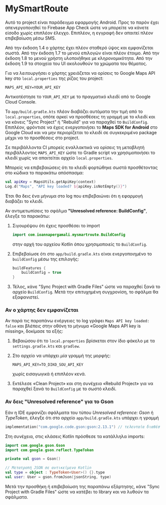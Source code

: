 # MySmartRoute

Αυτό το project είναι παράδειγμα εφαρμογής Android.
Προς το παρόν έχει απενεργοποιηθεί το Firebase App Check ώστε να μπορείτε να κάνετε είσοδο χωρίς επιπλέον έλεγχο.
Επιπλέον, η εγγραφή δεν απαιτεί πλέον επιβεβαίωση μέσω SMS.

Από την έκδοση 1.4 ο χάρτης έχει πλέον σταθερό ύψος και εμφανίζεται σωστά.
Από την έκδοση 1.7 το μενού επιλογών είναι πλέον έτοιμο.
Από την έκδοση 1.8 το μενού χρήστη υλοποιήθηκε με κληρονομικότητα.
Από την έκδοση 1.9 τα στοιχεία του UI ακολουθούν τα χρώματα του θέματος.

Για να λειτουργήσει ο χάρτης χρειάζεται να ορίσεις το Google Maps API key στο
`local.properties` της ρίζας του project:

```
MAPS_API_KEY=YOUR_API_KEY
```

Αντικατέστησε το `YOUR_API_KEY` με το πραγματικό κλειδί από το Google Cloud Console.

Το `app/build.gradle.kts` πλέον διαβάζει αυτόματα την τιμή από το `local.properties`,
οπότε αρκεί να προσθέσεις τη γραμμή με το κλειδί και να κάνεις "Sync Project" ή
"Rebuild" για να παραχθεί το `BuildConfig`.
Επιπλέον, φρόντισε να έχεις ενεργοποιήσει το **Maps SDK for Android** στο Google Cloud
και να μην περιορίζεται το κλειδί σε συγκεκριμένο package μέχρι να το προσθέσεις στο project.

Σε περιβάλλοντα CI μπορείς εναλλακτικά να ορίσεις τη μεταβλητή περιβάλλοντος
`MAPS_API_KEY` ώστε το Gradle script να χρησιμοποιήσει το κλειδί χωρίς να
απαιτείται αρχείο `local.properties`.

Μπορείς να επιβεβαιώσεις ότι το κλειδί φορτώθηκε σωστά προσθέτοντας στο κώδικα το παρακάτω απόσπασμα:

```kotlin
val apiKey = MapsUtils.getApiKey(context)
Log.d("Maps", "API key loaded? ${apiKey.isNotEmpty()}")
```

Έτσι θα δεις ένα μήνυμα στο log που επιβεβαιώνει ότι η εφαρμογή διαβάζει το κλειδί.

Αν αντιμετωπίσεις το σφάλμα **"Unresolved reference: BuildConfig"**, έλεγξε τα παρακάτω:

1. Σιγουρέψου ότι έχεις προσθέσει το import

   ```kotlin
   import com.ioannapergamali.mysmartroute.BuildConfig
   ```

   στην αρχή του αρχείου Kotlin όπου χρησιμοποιείς το `BuildConfig`.
2. Επιβεβαίωσε ότι στο `app/build.gradle.kts` είναι ενεργοποιημένο το `buildConfig`
   μέσω της επιλογής:

   ```kotlin
   buildFeatures {
       buildConfig = true
   }
   ```

3. Τέλος, κάνε "Sync Project with Gradle Files" ώστε να παραχθεί ξανά το αρχείο
   `BuildConfig`. Μετά την επιτυχημένη συγχρονίση, το σφάλμα θα εξαφανιστεί.

### Αν ο χάρτης δεν εμφανίζεται

Αν παρά τις παραπάνω ενέργειες το log γράφει `Maps API key loaded: false` και
βλέπεις στην οθόνη το μήνυμα «Google Maps API key is missing», δοκίμασε τα
εξής:

1. Βεβαιώσου ότι το `local.properties` βρίσκεται στον ίδιο φάκελο με τα
   `settings.gradle.kts` και `gradlew`.
2. Στο αρχείο να υπάρχει *μία* γραμμή της μορφής:

   ```
   MAPS_API_KEY=TO_DIKO_SOU_API_KEY
   ```

   χωρίς εισαγωγικά ή επιπλέον κενά.
3. Εκτέλεσε «Clean Project» και στη συνέχεια «Rebuild Project» για να παραχθεί
   ξανά το `BuildConfig` με το σωστό κλειδί.

### Αν δεις "Unresolved reference" για το Gson

Εάν η IDE εμφανίζει σφάλματα του τύπου *Unresolved reference: Gson* ή *TypeToken*, έλεγξε ότι στο αρχείο `app/build.gradle.kts` υπάρχει η γραμμή

```kotlin
implementation("com.google.code.gson:gson:2.13.1") // τελευταία διαθέσιμη έκδοση
```

Στη συνέχεια, στις κλάσεις Kotlin πρόσθεσε τα κατάλληλα imports:

```kotlin
import com.google.gson.Gson
import com.google.gson.reflect.TypeToken

private val gson = Gson()

// Μετατροπή JSON σε αντικείμενο Kotlin
val type = object : TypeToken<User>() {}.type
val user: User = gson.fromJson(jsonString, type)
```

Μετά την προσθήκη ή επιβεβαίωση της παραπάνω εξάρτησης, κάνε "Sync Project with Gradle Files" ώστε να κατέβει το library και να λυθούν τα σφάλματα.

